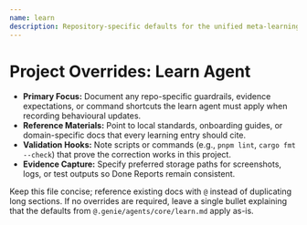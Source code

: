 ```yaml
---
name: learn
description: Repository-specific defaults for the unified meta-learning agent
---
```


# Project Overrides: Learn Agent

- **Primary Focus:** Document any repo-specific guardrails, evidence expectations, or command shortcuts the learn agent must apply when recording behavioural updates.
- **Reference Materials:** Point to local standards, onboarding guides, or domain-specific docs that every learning entry should cite.
- **Validation Hooks:** Note scripts or commands (e.g., `pnpm lint`, `cargo fmt --check`) that prove the correction works in this project.
- **Evidence Capture:** Specify preferred storage paths for screenshots, logs, or test outputs so Done Reports remain consistent.

Keep this file concise; reference existing docs with `@` instead of duplicating long sections. If no overrides are required, leave a single bullet explaining that the defaults from `@.genie/agents/core/learn.md` apply as-is.
